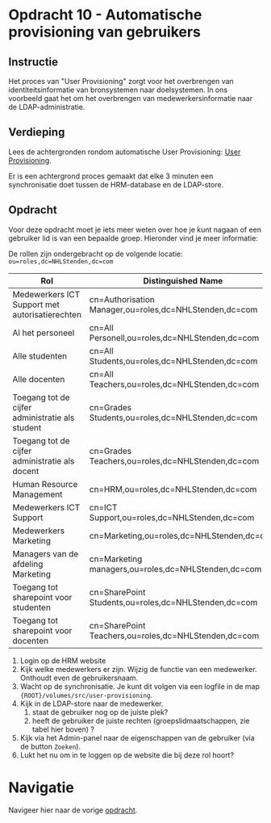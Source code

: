 # Opdracht 10 - Automatische provisioning van gebruikers

## Instructie

Het proces van "User Provisioning" zorgt voor het overbrengen van identiteitsinformatie van bronsystemen naar
doelsystemen.
In ons voorbeeld gaat het om het overbrengen van medewerkersinformatie naar de LDAP-administratie.

## Verdieping

Lees de achtergronden rondom automatische User Provisioning: [User Provisioning](./User%20Provisioning.MD).

Er is een achtergrond proces gemaakt dat elke 3 minuten een synchronisatie doet tussen de HRM-database en de LDAP-store.

## Opdracht

Voor deze opdracht moet je iets meer weten over hoe je kunt nagaan of een gebruiker lid is van een bepaalde groep.
Hieronder vind je meer informatie:

De rollen zijn ondergebracht op de volgende locatie: `ou=roles,dc=NHLStenden,dc=com`

| Rol                                             | Distinguished Name                                     |
|-------------------------------------------------|--------------------------------------------------------|
| Medewerkers ICT Support met autorisatierechten  | cn=Authorisation Manager,ou=roles,dc=NHLStenden,dc=com | 
| Al het personeel                                | cn=All Personell,ou=roles,dc=NHLStenden,dc=com         | 
| Alle studenten                                  | cn=All Students,ou=roles,dc=NHLStenden,dc=com          | 
| Alle docenten                                   | cn=All Teachers,ou=roles,dc=NHLStenden,dc=com          | 
| Toegang tot de cijfer administratie als student | cn=Grades Students,ou=roles,dc=NHLStenden,dc=com       | 
| Toegang tot de cijfer administratie als docent  | cn=Grades Teachers,ou=roles,dc=NHLStenden,dc=com       | 
| Human Resource Management                       | cn=HRM,ou=roles,dc=NHLStenden,dc=com                   | 
| Medewerkers ICT Support                         | cn=ICT Support,ou=roles,dc=NHLStenden,dc=com           | 
| Medewerkers Marketing                           | cn=Marketing,ou=roles,dc=NHLStenden,dc=com             | 
| Managers van de afdeling Marketing              | cn=Marketing managers,ou=roles,dc=NHLStenden,dc=com    | 
| Toegang tot sharepoint voor studenten           | cn=SharePoint Students,ou=roles,dc=NHLStenden,dc=com   | 
| Toegang tot sharepoint voor docenten            | cn=SharePoint Teachers,ou=roles,dc=NHLStenden,dc=com   | 

1. Login op de HRM website
2. Kijk welke medewerkers er zijn. Wijzig de functie van een medewerker. Onthoudt even de gebruikersnaam.
3. Wacht op de synchronisatie. Je kunt dit volgen via een logfile in de map `{ROOT}/volumes/src/user-provisioning`.
4. Kijk in de LDAP-store naar de medewerker.
    1. staat de gebruiker nog op de juiste plek?
    2. heeft de gebruiker de juiste rechten (groepslidmaatschappen, zie tabel hier boven) ?
5. Kijk via het Admin-panel naar de eigenschappen van de gebruiker (via de button `Zoeken`).
6. Lukt het nu om in te loggen op de website die bij deze rol hoort?

# Navigatie

Navigeer hier naar de vorige [opdracht](./Oefening%2009.MD).